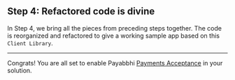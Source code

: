 ## Step 4: Refactored code is divine

In Step 4, we bring all the pieces from preceding steps together. The code is reorganized and refactored to give a working sample app based on this `Client Library`.

-----

Congrats! You are all set to enable Payabbhi [Payments Acceptance](https://payabbhi.com/docs/integration) in your solution.
